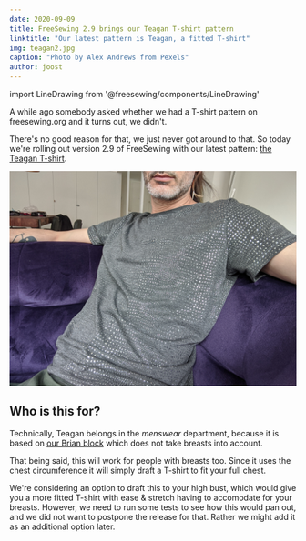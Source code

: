 ```yaml
---
date: 2020-09-09
title: FreeSewing 2.9 brings our Teagan T-shirt pattern
linktitle: "Our latest pattern is Teagan, a fitted T-shirt"
img: teagan2.jpg
caption: "Photo by Alex Andrews from Pexels"
author: joost
---
```


import LineDrawing from '@freesewing/components/LineDrawing'

A while ago somebody asked whether we had a T-shirt pattern on freesewing.org and it turns out, we didn't.

There's no good reason for that, we just never got around to that. So today we're rolling out version 2.9 of FreeSewing with our latest pattern: [the Teagan T-shirt](/designs/teagan/).

<LineDrawing pattern='teagan' />

![Teagan T-Shirt](teagan1.jpg)

## Who is this for?

Technically, Teagan belongs in the _menswear_ department, because it is based on [our Brian block](/designs/brian/) which does not take breasts into account.

That being said, this will work for people with breasts too. Since it uses the chest circumference it will simply draft a T-shirt to fit your full chest.

We're considering an option to draft this to your high bust, which would give you a more fitted T-shirt with ease & stretch having to accomodate for your breasts. However, we need to run some tests to see how this would pan out, and we did not want to postpone the release for that. Rather we might add it as an additional option later.


